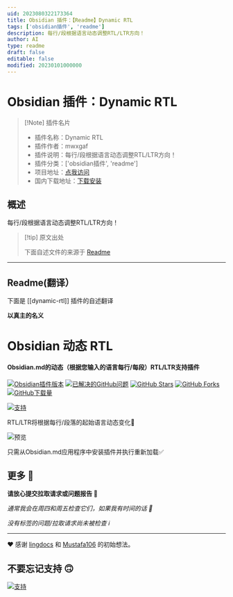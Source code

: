 ```yaml
---
uid: 2023080322173364
title: Obsidian 插件：【Readme】Dynamic RTL
tags: ['obsidian插件', 'readme']
description: 每行/段根据语言动态调整RTL/LTR方向！
author: AI
type: readme
draft: false
editable: false
modified: 20230101000000
---
```


# Obsidian 插件：Dynamic RTL

> [!Note] 插件名片
> - 插件名称：Dynamic RTL
> - 插件作者：mwxgaf
> - 插件说明：每行/段根据语言动态调整RTL/LTR方向！
> - 插件分类：['obsidian插件', 'readme']
> - 项目地址：[点我访问](https://github.com/mwxgaf/obsidian-dynamic-rtl)
> - 国内下载地址：[下载安装](https://pkmer.cn/products/plugin/pluginMarket/?dynamic-rtl)

## 概述

每行/段根据语言动态调整RTL/LTR方向！



> [!tip] 原文出处
> 
>下面自述文件的来源于 [Readme](https://ghproxy.net/https://raw.githubusercontent.com/mwxgaf/obsidian-dynamic-rtl/master/README.md)
> 

---

## Readme(翻译）

下面是 [[dynamic-rtl]] 插件的自述翻译


**以真主的名义**
# Obsidian 动态 RTL

#### Obsidian.md的动态（根据您输入的语言每行/每段）RTL/LTR支持插件

[![Obsidian插件版本](https://img.shields.io/github/manifest-json/v/mwxgaf/obsidian-dynamic-rtl?color=blue&label=Community%20Plugins&logo=obsidian&logoColor=purple&style=flat)](https://obsidian.md)
[![已解决的GitHub问题](https://img.shields.io/github/issues-closed/mwxgaf/obsidian-dynamic-rtl?color=success&label=issues&logo=github&style=flat)](https://github.com/mwxgaf/obsidian-dynamic-rtl/issues?q=is%3Aissue+is%3Aclosed)
[![GitHub Stars](https://img.shields.io/github/stars/mwxgaf/obsidian-dynamic-rtl?color=gold&logo=github&style=flat)](https://github.com/mwxgaf/obsidian-dynamic-rtl/stargazers)
[![GitHub Forks](https://img.shields.io/github/forks/mwxgaf/obsidian-dynamic-rtl?logo=github)](https://github.com/mwxgaf/obsidian-dynamic-rtl/network/members)
[![GitHub下载量](https://img.shields.io/github/downloads/mwxgaf/obsidian-dynamic-rtl/total?logo=github)](https://github.com/mwxgaf/obsidian-dynamic-rtl/releases)

[![支持](https://raw.githubusercontent.com/mwxgaf/obsidian-dynamic-rtl/master/support.png)](https://mwxgaf.ir/support)

RTL/LTR将根据每行/段落的起始语言动态变化🙂

![预览](https://raw.githubusercontent.com/mwxgaf/obsidian-dynamic-rtl/master/preview.png)

只需从Obsidian.md应用程序中安装插件并执行重新加载✅

## 更多 🤔

**请放心提交拉取请求或问题报告 🐧**

_通常我会在周四和周五检查它们，如果我有时间的话 📆_

_没有标签的问题/拉取请求尚未被检查 ℹ️_

---

❤️ 感谢 [lingdocs](https://forum.obsidian.md/u/lingdocs) 和 [Mustafa106](https://forum.obsidian.md/u/mustafa106) 的初始想法。

## 不要忘记支持 🙃
[![支持](https://raw.githubusercontent.com/mwxgaf/obsidian-dynamic-rtl/master/support.png)](https://mwxgaf.ir/support)




